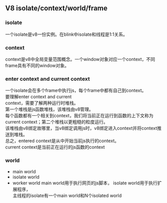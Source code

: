 
## V8 isolate/context/world/frame
### isolate
一个isolate是v8一份实例。在blink中isolate和线程是1:1关系。
### context
context是v8中全局变量范围概念。一个window对象对应一个context，不同frame具有不同的window对象。

### enter context and current context
一个isolate会在多个frame中执行js，每个frame中都有自己到context。  
要理解enter context and current    
context，需要了解两种运行时堆栈。  
第一个堆栈是js函数堆栈，该堆栈由v8管理。  
每个函数都有一个相关到context，我们将当前正在运行到函数的上下文称为current 
context；第二个堆栈以更粗糙的粒度运行。  
该堆栈由v8绑定故哪里，当v8绑定调用js时，v8绑定进入context并将context推送到堆栈。  
总之，entered context是从中开始当前js执行的context。  
current context是当前正在运行的js函数的context  

###  world
- main world
- isolate world
- worker world
main world用于执行网页的js脚本， isolate world用于执行扩展程序，  
主线程的isolate有一个main world和N个isolated world

